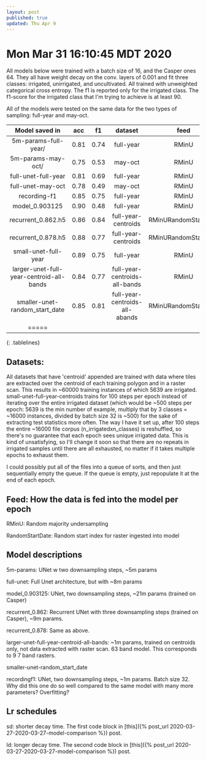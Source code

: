 ```yaml
---
layout: post
published: true
updated: Thu Apr 9
---
```

<style>
.tablelines table, .tablelines td {
        border: 2px solid #999;
	padding: 0.5rem;
	background: white;
	border-color: lightgray;

}
.tablelines th {
	font-weight: bold;
	background: lightgray;
}
.tablelines body {
    margin: 0;
    width: 100%;
    padding: 0;
}
</style>

# Mon Mar 31 16:10:45 MDT 2020

All models below were trained with a batch size of 16, and the Casper ones 64.  They all have weight
decay on the conv. layers of 0.001 and fit three classes: irrigated, unirrigated, and uncultivated.
All trained with unweighted categorical cross entropy. The f1 is reported only for the irrigated
class.  The f1-score for the irrigated class that I'm trying to achieve is at least 90.

All of the models were tested on the same data for the two types of sampling: full-year and may-oct.

| Model saved in         |     acc | f1       | dataset             | feed     | lr_sch   |
|:--------:              |:-------:|:--------:|:--------:           |:--------:|:--------:|
| 5m-params-full-year/   | 0.81    | 0.74     | full-year           | RMinU    |  sd      |
| 5m-params-may-oct/     | 0.75    | 0.53     | may-oct             | RMinU    |  sd      |
| full-unet-full-year    | 0.81    | 0.69     | full-year           | RMinU    |  sd      |
| full-unet-may-oct      | 0.78    | 0.49     | may-oct             | RMinU    |  sd      |
| recording-f1           | 0.85    | 0.75     | full-year           | RMinU    |  ld      |
| model_0.903125         | 0.90    | 0.48     | full-year           | RMinU    |  ld      |
| recurrent_0.862.h5     | 0.86    | 0.84     | full-year-centroids | RMinURandomStartDate    |  ld      |
| recurrent_0.878.h5     | 0.88    | 0.77     | full-year-centroids | RMinURandomStartDate    |  ld      |
| small-unet-full-year   | 0.89    | 0.75     | full-year           | RMinU    |  sd      |
| larger-unet-full-year-centroid-all-bands   | 0.84    | 0.77     | full-year-centroids-all-bands      | RMinU    |  sd      |
| smaller-unet-random_start_date   | 0.85    | 0.81     | full-year-centroids-all-abands      | RMinURandomStartDate    |  sd      |
|=====
{: .tablelines}

## Datasets:
All datasets that have 'centroid' appended are trained with data where tiles are extracted over the
centroid of each training polygon and in a raster scan. This results in ~60000 training instances
of which 5639 are irrigated. small-unet-full-year-centroids trains for 100 steps per epoch instead
of iterating over the entire irrigated dataset (which would be ~500 steps per epoch: 5639 is the min
number of example, multiply that by 3 classes = ~16000 instances, divided by batch size 32 is ~500)
for the sake of extracting test statistics more often. The way I have it set up, after 100 steps the
entire ~16000 file corpus (n_irrigatedxn_classes) is reshuffled, so there's no guarantee that each
epoch sees unique irrigated data. This is kind of unsatisfying, so I'll change it soon so that there
are no repeats in irrigated samples until there are all exhausted, no matter if it takes multiple
epochs to exhaust them.

I could possibly put all of the files into a queue of sorts, and then just sequentially empty the
queue. If the queue is empty, just repopulate it at the end of each epoch.


## Feed: How the data is fed into the model per epoch
RMinU: Random majority undersampling 

RandomStartDate: Random start index for raster ingested into model

## Model descriptions

5m-params: UNet w two downsampling steps, ~5m params

full-unet: Full Unet architecture, but with ~8m params

model_0.903125: UNet, two downsampling steps, ~21m params (trained on Casper)

recurrent_0.862: Recurrent UNet with three downsampling steps (trained on Casper), ~9m params.

recurrent_0.878: Same as above.

larger-unet-full-year-centroid-all-bands: ~1m params, trained on centroids only, not data
extracted with raster scan. 63 band model. This corresponds to 9 7 band rasters.

smaller-unet-random_start_date

recordingf1: UNet, two downsampling steps, ~1m params. Batch size 32. Why did this one do so well
compared to the same model with many more parameters? Overfitting?

## Lr schedules

sd: shorter decay time. The first code block in [this]({% post_url 2020-03-27-2020-03-27-model-comparison %}) post.

ld: longer decay time. The second code block in [this]({% post_url 2020-03-27-2020-03-27-model-comparison %}) post.
